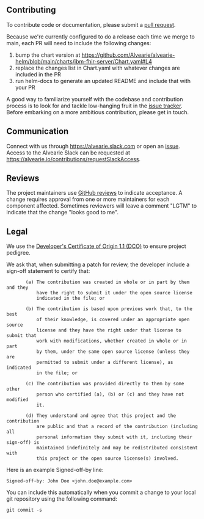 ## Contributing
To contribute code or documentation, please submit a [pull request](https://github.com/alvearie/alvearie-helm/pulls).

Because we're currently configured to do a release each time we merge to main, each PR will need to include the following changes:
1. bump the chart version at https://github.com/Alvearie/alvearie-helm/blob/main/charts/ibm-fhir-server/Chart.yaml#L4
2. replace the changes list in Chart.yaml with whatever changes are included in the PR
3. run helm-docs to generate an updated README and include that with your PR

A good way to familiarize yourself with the codebase and contribution process is
to look for and tackle low-hanging fruit in the [issue tracker](https://github.com/alvearie/alvearie-helm/issues).
Before embarking on a more ambitious contribution, please get in touch.

## Communication
Connect with us through https://alvearie.slack.com or open an [issue](https://github.com/alvearie/alvearie-helm/issues).
Access to the Alvearie Slack can be requested at https://alvearie.io/contributions/requestSlackAccess.

## Reviews
The project maintainers use [GitHub reviews](https://github.com/features/code-review) to indicate acceptance.
A change requires approval from one or more maintainers for each component affected.
Sometimes reviewers will leave a comment "LGTM" to indicate that the change "looks good to me".

## Legal
We use the [Developer's Certificate of Origin 1.1 (DCO)](https://github.com/hyperledger/fabric/blob/master/docs/source/DCO1.1.txt)
to ensure project pedigree.

We ask that, when submitting a patch for review, the developer include a sign-off statement to certify that:
```
       (a) The contribution was created in whole or in part by them and they
           have the right to submit it under the open source license
           indicated in the file; or

       (b) The contribution is based upon previous work that, to the best
           of their knowledge, is covered under an appropriate open source
           license and they have the right under that license to submit that
           work with modifications, whether created in whole or in part
           by them, under the same open source license (unless they are
           permitted to submit under a different license), as indicated
           in the file; or

       (c) The contribution was provided directly to them by some other
           person who certified (a), (b) or (c) and they have not modified
           it.

       (d) They understand and agree that this project and the contribution
           are public and that a record of the contribution (including all
           personal information they submit with it, including their sign-off) is
           maintained indefinitely and may be redistributed consistent with
           this project or the open source license(s) involved.
```

Here is an example Signed-off-by line:

```
Signed-off-by: John Doe <john.doe@example.com>
```

You can include this automatically when you commit a change to your
local git repository using the following command:

```
git commit -s
```
